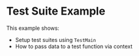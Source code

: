# Test Suite Example

This example shows:
* Setup test suites using `TestMain`
* How to pass data to a test function via context
